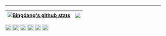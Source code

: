 

<hr>

| <a href="https://cakepanit.com/"><img align="center" src="https://github-readme-stats.vercel.app/api?username=bingdang&show_icons=true&include_all_commits=true&theme=buefy&hide_border=true" alt="Bingdang's github stats" /></a> | <a href="https://cakepanit.com/"><img align="center" src="https://github-readme-stats.vercel.app/api/top-langs/?username=bingdang&layout=compact&theme=buefy&hide_border=true" /></a> |
| ------------- | ------------- |
 
<code><a href="https://cakepanit.com/tags/Golang/"><img height="20" alt="golang" src="https://go.dev/favicon.ico"></a></code> 
<code><a href="https://cakepanit.com/tags/OPS/"><img height="20" alt="linux" src="https://www.linux.org/favicon.ico"></a></code>
<code><a href="https://cakepanit.com/tags/Kubernetes/"><img height="20" alt="kubernetes" src="https://kubernetes.io/images/favicon.png"></a></code>
<code><a href="https://cakepanit.com/tags/Docker/"><img height="20" alt="docker" src="https://www.docker.com/favicon.ico"></a></code>
<code><a href="https://cakepanit.com/tags/Terraform/"><img height="20" alt="terraform" src="https://www.terraform.io/favicon.ico"></a></code>
<code><a href="https://cakepanit.com/tags/MySQL/"><img height="20" alt="mysql" src="https://labs.mysql.com/common/themes/sakila/favicon.ico"></a></code>

